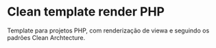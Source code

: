 # Clean template render PHP

Template para projetos PHP, com renderização de viewa e seguindo os padrões Clean Archtecture.
